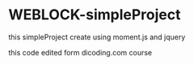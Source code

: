# WEBLOCK-simpleProject

this simpleProject create using moment.js and jquery

this code edited form dicoding.com course
